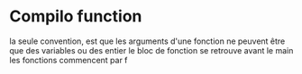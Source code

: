 # Compilo function
la seule convention, est que les arguments d'une fonction ne peuvent être que des variables ou des entier
le bloc de fonction se retrouve avant le main
les fonctions commencent par f
